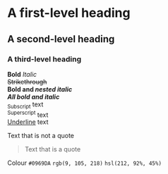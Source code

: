 # A first-level heading
## A second-level heading
### A third-level heading
**Bold**
_Italic_  
~~Strikethrough~~  
**Bold and _nested italic_**  
***All bold and italic***  
<sub>Subscript</sub> text  
<sup>Superscript</sup> text  
<ins>Underline</ins> text  

Text that is not a quote
> Text that is a quote

Colour
`#0969DA`
`rgb(9, 105, 218)`
`hsl(212, 92%, 45%)`

